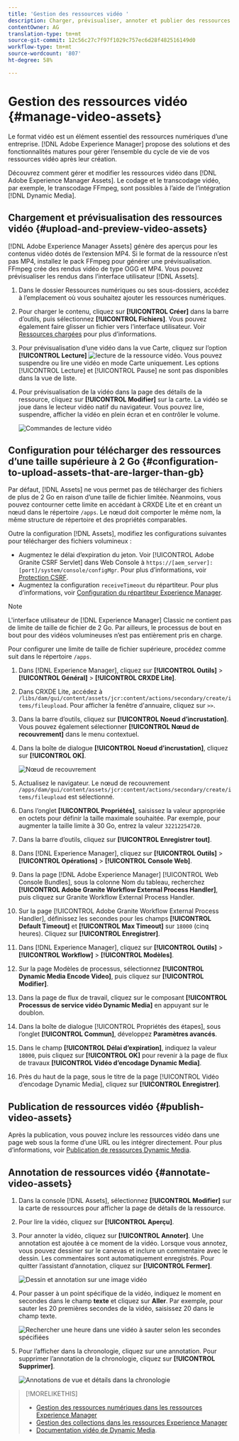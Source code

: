 ```yaml
---
title: 'Gestion des ressources vidéo '
description: Charger, prévisualiser, annoter et publier des ressources vidéo dans [!DNL Adobe Experience Manager].
contentOwner: AG
translation-type: tm+mt
source-git-commit: 12c56c27c7f97f1029c757ec6d28f482516149d0
workflow-type: tm+mt
source-wordcount: '807'
ht-degree: 58%

---
```



# Gestion des ressources vidéo {#manage-video-assets}

Le format vidéo est un élément essentiel des ressources numériques d’une entreprise. [!DNL Adobe Experience Manager] propose des solutions et des fonctionnalités matures pour gérer l’ensemble du cycle de vie de vos ressources vidéo après leur création.

Découvrez comment gérer et modifier les ressources vidéo dans [!DNL Adobe Experience Manager Assets]. Le codage et le transcodage vidéo, par exemple, le transcodage FFmpeg, sont possibles à l’aide de l’intégration [!DNL Dynamic Media].

## Chargement et prévisualisation des ressources vidéo {#upload-and-preview-video-assets}

[!DNL Adobe Experience Manager Assets] génère des aperçus pour les contenus vidéo dotés de l’extension MP4. Si le format de la ressource n’est pas MP4, installez le pack FFmpeg pour générer une prévisualisation. FFmpeg crée des rendus vidéo de type OGG et MP4. Vous pouvez prévisualiser les rendus dans l’interface utilisateur [!DNL Assets].

1. Dans le dossier Ressources numériques ou ses sous-dossiers, accédez à l’emplacement où vous souhaitez ajouter les ressources numériques.
1. Pour charger le contenu, cliquez sur **[!UICONTROL Créer]** dans la barre d’outils, puis sélectionnez **[!UICONTROL Fichiers]**. Vous pouvez également faire glisser un fichier vers l’interface utilisateur. Voir [Ressources chargées](manage-assets.md#uploading-assets) pour plus d’informations.
1. Pour prévisualisation d’une vidéo dans la vue Carte, cliquez sur l’option **[!UICONTROL Lecture]** ![lecture](assets/do-not-localize/play.png) de la ressource vidéo. Vous pouvez suspendre ou lire une vidéo en mode Carte uniquement. Les options [!UICONTROL Lecture] et [!UICONTROL Pause] ne sont pas disponibles dans la vue de liste.

1. Pour prévisualisation de la vidéo dans la page des détails de la ressource, cliquez sur **[!UICONTROL Modifier]** sur la carte. La vidéo se joue dans le lecteur vidéo natif du navigateur. Vous pouvez lire, suspendre, afficher la vidéo en plein écran et en contrôler le volume.

   ![Commandes de lecture vidéo](assets/video-playback-controls.png)

## Configuration pour télécharger des ressources d’une taille supérieure à 2 Go {#configuration-to-upload-assets-that-are-larger-than-gb}

Par défaut, [!DNL Assets] ne vous permet pas de télécharger des fichiers de plus de 2 Go en raison d’une taille de fichier limitée. Néanmoins, vous pouvez contourner cette limite en accédant à CRXDE Lite et en créant un nœud dans le répertoire `/apps`. Le nœud doit comporter le même nom, la même structure de répertoire et des propriétés comparables.

Outre la configuration [!DNL Assets], modifiez les configurations suivantes pour télécharger des fichiers volumineux :

* Augmentez le délai d’expiration du jeton. Voir [!UICONTROL Adobe Granite CSRF Servlet] dans Web Console à `https://[aem_server]:[port]/system/console/configMgr`. Pour plus d’informations, voir [Protection CSRF](/help/sites-developing/csrf-protection.md).
* Augmentez la configuration `receiveTimeout` du répartiteur. Pour plus d’informations, voir [Configuration du répartiteur Experience Manager](https://experienceleague.adobe.com/docs/experience-manager-dispatcher/using/configuring/dispatcher-configuration.html#renders-options).

>[!NOTE]
>
>L&#39;interface utilisateur de [!DNL Experience Manager] Classic ne contient pas de limite de taille de fichier de 2 Go. Par ailleurs, le processus de bout en bout pour des vidéos volumineuses n’est pas entièrement pris en charge.

Pour configurer une limite de taille de fichier supérieure, procédez comme suit dans le répertoire `/apps`.

1. Dans [!DNL Experience Manager], cliquez sur **[!UICONTROL Outils]** > **[!UICONTROL Général]** > **[!UICONTROL CRXDE Lite]**.
1. Dans CRXDE Lite, accédez à `/libs/dam/gui/content/assets/jcr:content/actions/secondary/create/items/fileupload`. Pour afficher la fenêtre d&#39;annuaire, cliquez sur `>>`.
1. Dans la barre d’outils, cliquez sur **[!UICONTROL Noeud d’incrustation]**. Vous pouvez également sélectionner **[!UICONTROL Nœud de recouvrement]** dans le menu contextuel.
1. Dans la boîte de dialogue **[!UICONTROL Noeud d’incrustation]**, cliquez sur **[!UICONTROL OK]**.

   ![Nœud de recouvrement](assets/overlay-node-path.png)

1. Actualisez le navigateur. Le nœud de recouvrement `/apps/dam/gui/content/assets/jcr:content/actions/secondary/create/items/fileupload` est sélectionné.
1. Dans l’onglet **[!UICONTROL Propriétés]**, saisissez la valeur appropriée en octets pour définir la taille maximale souhaitée. Par exemple, pour augmenter la taille limite à 30 Go, entrez la valeur `32212254720`.

1. Dans la barre d’outils, cliquez sur **[!UICONTROL Enregistrer tout]**.
1. Dans [!DNL Experience Manager], cliquez sur **[!UICONTROL Outils]** > **[!UICONTROL Opérations]** > **[!UICONTROL Console Web]**.
1. Dans la page [!DNL Adobe Experience Manager] [!UICONTROL Web Console Bundles], sous la colonne Nom du tableau, recherchez **[!UICONTROL Adobe Granite Workflow External Process Handler]**, puis cliquez sur  Granite Workflow External Process Handler.
1. Sur la page [!UICONTROL Adobe Granite Workflow External Process Handler], définissez les secondes pour les champs **[!UICONTROL Default Timeout]** et **[!UICONTROL Max Timeout]** sur `18000` (cinq heures). Cliquez sur **[!UICONTROL Enregistrer]**.
1. Dans [!DNL Experience Manager], cliquez sur **[!UICONTROL Outils]** > **[!UICONTROL Workflow]** > **[!UICONTROL Modèles]**.
1. Sur la page Modèles de processus, sélectionnez **[!UICONTROL Dynamic Media Encode Video]**, puis cliquez sur **[!UICONTROL Modifier]**.
1. Dans la page de flux de travail, cliquez sur le composant **[!UICONTROL Processus de service vidéo Dynamic Media]** en appuyant sur le doublon.
1. Dans la boîte de dialogue [!UICONTROL Propriétés des étapes], sous l’onglet **[!UICONTROL Commun]**, développez **Paramètres avancés**.
1. Dans le champ **[!UICONTROL Délai d’expiration]**, indiquez la valeur `18000`, puis cliquez sur **[!UICONTROL OK]** pour revenir à la page de flux de travaux **[!UICONTROL Vidéo d’encodage Dynamic Media]**.
1. Près du haut de la page, sous le titre de la page [!UICONTROL Vidéo d’encodage Dynamic Media], cliquez sur **[!UICONTROL Enregistrer]**.

## Publication de ressources vidéo {#publish-video-assets}

Après la publication, vous pouvez inclure les ressources vidéo dans une page web sous la forme d’une URL ou les intégrer directement. Pour plus d’informations, voir [Publication de ressources Dynamic Media](/help/assets/publishing-dynamicmedia-assets.md).

## Annotation de ressources vidéo {#annotate-video-assets}

1. Dans la console [!DNL Assets], sélectionnez **[!UICONTROL Modifier]** sur la carte de ressources pour afficher la page de détails de la ressource.
1. Pour lire la vidéo, cliquez sur **[!UICONTROL Aperçu]**.
1. Pour annoter la vidéo, cliquez sur **[!UICONTROL Annoter]**. Une annotation est ajoutée à ce moment de la vidéo. Lorsque vous annotez, vous pouvez dessiner sur le canevas et inclure un commentaire avec le dessin. Les commentaires sont automatiquement enregistrés. Pour quitter l’assistant d’annotation, cliquez sur **[!UICONTROL Fermer]**.

   ![Dessin et annotation sur une image vidéo](assets/annotate-video.png)

1. Pour passer à un point spécifique de la vidéo, indiquez le moment en secondes dans le champ **texte** et cliquez sur **Aller**. Par exemple, pour sauter les 20 premières secondes de la vidéo, saisissez 20 dans le champ texte.

   ![Rechercher une heure dans une vidéo à sauter selon les secondes spécifiées](assets/seek-in-video.png)

1. Pour l’afficher dans la chronologie, cliquez sur une annotation. Pour supprimer l’annotation de la chronologie, cliquez sur **[!UICONTROL Supprimer]**.

   ![Annotations de vue et détails dans la chronologie](assets/timeline-view-annotation.png)

>[!MORELIKETHIS]
>
>* [Gestion des ressources numériques dans les ressources Experience Manager](/help/assets/manage-assets.md)
>* [Gestion des collections dans les ressources Experience Manager](/help/assets/manage-collections.md)
>* [Documentation vidéo de Dynamic Media](/help/assets/video.md).

